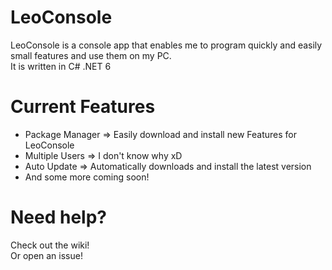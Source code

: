  # LeoConsole

LeoConsole is a console app that enables me to program quickly and easily small features and use them on my PC.<br>
It is written in C# .NET 6

# Current Features

* Package Manager => Easily download and install new Features for LeoConsole
* Multiple Users => I don't know why xD
* Auto Update => Automatically downloads and install the latest version
* And some more coming soon!

# Need help?
Check out the wiki!<br>
Or open an issue!
